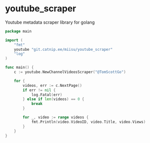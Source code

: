# youtube_scraper

Youtube metadata scraper library for golang

```go
package main

import (
	"fmt"
	youtube "git.catnip.ee/miisu/youtube_scraper"
	"log"
)

func main() {
	c := youtube.NewChannelVideosScraper("@TomScottGo")

	for {
		videos, err := c.NextPage()
		if err != nil {
			log.Fatal(err)
		} else if len(videos) == 0 {
			break
		}

		for _, video := range videos {
			fmt.Println(video.VideoID, video.Title, video.Views)
		}
	}
}
```